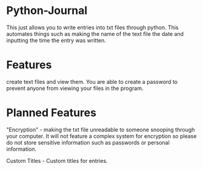 # Python-Journal

This just allows you to write entries into txt files through python. This automates things such as making the name of the text file the date and inputting the time the entry was written.

# Features 
create text files and view them. You are able to create a password to prevent anyone from viewing your files in the program.

# Planned Features
"Encryption" - making the txt file unreadable to someone snooping through your computer. It will not feature a complex system for encryption so please do not store sensitive information such as passwords or personal information. 

Custom Titles - Custom titles for entries.
